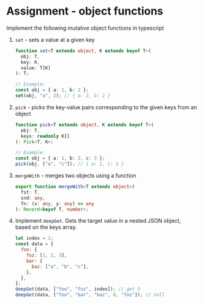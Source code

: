# Assignment - object functions

Implement the following mutative object functions in typescript

1. `set` - sets a value at a given key

   ```typescript
   function set<T extends object, K extends keyof T>(
     obj: T,
     key: K,
     value: T[K]
   ): T;

   // Example:
   const obj = { a: 1, b: 2 };
   set(obj, "a", 2); // { a: 2, b: 2 }
   ```

2. `pick` - picks the key-value pairs corresponding to the given keys from an
   object

   ```typescript
   function pick<T extends object, K extends keyof T>(
     obj: T,
     keys: readonly K[]
   ): Pick<T, K>;

   // Example:
   const obj = { a: 1, b: 2, c: 3 };
   pick(obj, ["a", "c"]); // { a: 1, c: 3 }
   ```

3. `mergeWith` - merges two objects using a function

   ```typescript
   export function mergeWith<T extends object>(
     fst: T,
     snd: any,
     fn: (x: any, y: any) => any
   ): Record<keyof T, number>;
   ```

4. Implement `deepGet`. Gets the target value in a nested JSON object, based on
   the keys array.

   ```js
   let index = 2;
   const data = {
     foo: {
       foz: [1, 2, 3],
       bar: {
         baz: ["a", "b", "c"],
       },
     },
   };
   deepGet(data, ["foo", "foz", index]); // get 3
   deepGet(data, ["foo", "bar", "baz", 8, "foz"]); // null
   ```
